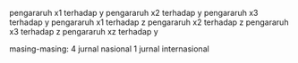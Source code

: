 pengararuh x1 terhadap y
pengararuh x2 terhadap y
pengararuh x3 terhadap y
pengararuh x1 terhadap z
pengararuh x2 terhadap z
pengararuh x3 terhadap z
pengararuh xz terhadap y

masing-masing:
4 jurnal nasional
1 jurnal internasional